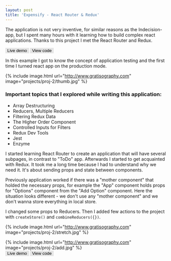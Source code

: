 ```yaml
---
layout: post
title: 'Expensify - React Router & Redux'
---
```


The application is not very inventive, for similar reasons as the Indecision-app, but I spent many hours with it learning how to build complex react applications. Thanks to this project I met the React Router and Redux.

<a href="http://www.google.com" target="_blank"><button name="button" class="btn">Live demo</button></a>
<a href="https://gitlab.com/lapinskap/expensify" target="_blank"><button name="button" class="btn">View code</button></a>

<style> 
.btn {
    color: black;
    background-color: #e5e5e5;
    cursor: pointer;
    border: none;
}
</style>

In this example I got to know the concept of application testing and the first time I turned react app on the production mode.

{% include image.html url="http://www.gratisography.com" image="projects/proj-2/thumb.jpg" %}

### Important topics that I explored while writing this application:
* Array Destructuring 
* Reducers, Multiple Reducers
* Filtering Redux Data
* The Higher Order Component
* Controlled Inputs for Filters
* Redux Dev Tools
* Jest
* Enzyme 

I started learning React Router to create an application that will have several subpages, in contrast to "ToDo" app. Afterwards I started to get acquainted with Redux. It took me a long time because I had to understand why we need it. It's about sending props and state between components.

 Previously application worked if there was a "mother component" that holded the necessary props, for example the "App" component holds props for "Options" component from the "Add Option" component. Here the situation looks different - we don't use any "mother component" and we don't wanna store everything in local store. 

I changed some props to Reducers. Then I added few actions to the project with `createStore()` and `combineReducers({})`.

{% include image.html url="http://www.gratisography.com" image="projects/proj-2/stretch.jpg" %}

{% include image.html url="http://www.gratisography.com" image="projects/proj-2/add.jpg" %}
<br/>
<a href="http://www.google.com" target="_blank"><button name="button" class="btn">Live demo</button></a>
<a href="https://gitlab.com/lapinskap/expensify" target="_blank"><button name="button" class="btn">View code</button></a>